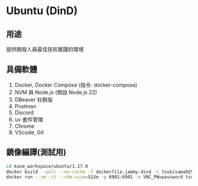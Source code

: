 # Ubuntu (DinD)

## 用途
提供開發人員最佳技術實踐的環境  

## 具備軟體
1. Docker, Docker Compose (指令: docker-compose)
2. NVM 與 Node.js (預設 Node.js 22)
3. DBeaver 社群版
4. Postman
5. Discord
6. uv 套件管理
7. Chrome
8. VScode, Git

## 鏡像編譯(測試用)
```bash
cd kasm_workspace/ubuntu/1.17.0
docker build --pull --no-cache -f dockerfile.jammy-dind -t tsukisama9292/ubuntu-jammy-dind:1.17.0-rolling-daily .
docker run --rm -it --shm-size=512m -p 6901:6901 -e VNC_PW=password tsukisama9292/ubuntu-jammy-dind:1.17.0-rolling-daily
```